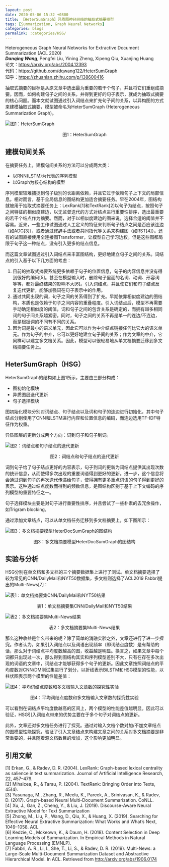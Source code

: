 ```yaml
---
layout: post
date: 2020-05-06 15:32 +0800
title: 【HeterSumGraph】异质图神经网络的抽取式摘要模型
tags: [Summarization, Graph Neural Networks]
categories: blogs
permalink: :categories/HSG/
---
```


Heterogeneous Graph Neural Networks for Extractive Document Summarization (ACL 2020)  
***Danqing Wang***, Pengfei Liu, Yining Zheng, Xipeng Qiu, Xuanjing Huang  
论文：https://arxiv.org/abs/2004.12393  
代码：https://github.com/dqwang122/HeterSumGraph  
知乎：https://zhuanlan.zhihu.com/p/138600416

抽取式摘要的目标是从原文章中选出最为重要的若干个句子，并且将它们重组成摘要。因而，如何构建句子之间的关系，并得到更好的句子表示，就成为抽取式摘要的核心问题。而本文就试图通过引入词结点来扩充句子间的关系，以异构图的方式来建模抽取式摘要，模型被命名为HeterSumGraph (Heterogeneous Summarization Graph)。


![图1：HeterSumGraph](https://pic4.zhimg.com/80/v2-4b0c8eb7033b2d7f7ffdb50cfa7d5c97_1440w.jpg)
<center>图1：HeterSumGraph</center>


## 建模句间关系
在摘要任务上，建模句间关系的方法可以分成两大类：

* 以RNN(LSTM)为代表的序列模型
* 以Graph为核心结构的模型

序列模型较难捕捉到句子级别的长距离依赖，并且它过于依赖句子上下文的局部信息。相对而言，基于全局信息的图结构更加适合摘要任务。早在2004年，图结构就被用于抽取式摘要任务上：LexRank[1]和TextRank[2]以句子为结点，按照句子之间特征的相似度建边，以无监督迭代的方式对结点进行重要性排序，选出最重要的若干个结点作为摘要。然而，对于以相似度建边的图来说，选择合适的阈值并不容易。近来，一些工作试图通过人工定义的特征来判断句子结点之间是否应该连边（如ADG[3]），或者通过修辞手法或者共同指代等关系来构建图（如RST[4]）。还有的试图直接使用全连接图Transformer，让模型自己学习边权。但是这些图都局限于句子这一种结点，没有引入更多的结点信息。

而这篇文章试图通过引入词结点来丰富图结构，更好地建立句子之间的关系。词结点的引入基于以下几方面的考虑：

1. 目前的抽取式摘要系统更多依赖于句子的位置信息，句子的内容信息并没有得到很好的编码[5]。甚至在模型输入时，删除句子里面的名词、动词、形容词等等，都对最终结果的影响不大[6]。引入词结点，并且使它们和句子结点反复迭代更新，能够加强词在句子表示中的作用。
2. 通过共同出现的词，句子之间的关系得到了扩充。早期依靠相似度建边的图结构，本质也是依赖于句子之间内容的重叠程度。引入词结点后，模型不再需要手动确定相似度的阈值，词和句子之间的包含关系是确定的，而拥有越多相同词的句子间关系越紧密。同时，句子之间的关系不再是单一的连边/不连边，而是根据词的不同有不同的关系。
3. 因为词是最小的语义单元，因此它可以作为中介结点链接任何比它大的语义单元。作为句子的中介，它可以更好地建立句子间的关系；作为文章的中介，它同样可以建立多文档关系。因此，模型可以很轻易地从单文档摘要迁移到多文档摘要任务上。


## HeterSumGraph（HSG）

HeterSumGraph的结构如上图1所示，主要由三部分构成：

* 图初始化模块
* 异质图层迭代更新
* 句子选择模块

图初始化模块分别对词结点、句子结点以及词和句子的连边进行初始化，其中句子结点分别使用了CNN和LSTM进行内容和位置信息的编码，而连边选用TF-IDF特征作为权重。

异质图层的更新分成两个方向：词到句子和句子到词。


![图2：词结点和句子结点的迭代更新](https://pic4.zhimg.com/80/v2-1557ddcb770fde2c1cfac4ee329b8fe3_1440w.jpg)
<center>图2：词结点和句子结点的迭代更新</center>


词到句子给了句子结点更好的内容表示，句子到词的更新为词结点提供其出现次数的统计信息，从而使得多次出现的重要词语得到更好的更新。进一步，这个信息将会通过词到句子的再次迭代传递给句子，使得拥有更多重点词语的句子得到更好的表示。这种通过结点度数而得到的频数信息，是图结构区别于基于上下文编码的序列模型的重要特征之一。

句子选择模块主要是对句子进行重要性排序，并且尝试了一些朴素的去冗余操作，如Trigram blocking。

通过添加文章结点，可以从单文档任务迁移到多文档摘要上，如下图所示：


![图3：多文档摘要模型HeterDocSumGraph的图结构](https://pic4.zhimg.com/80/v2-1dbd960795e269d12037d93529daa2b7_1440w.jpg)
<center>图3：多文档摘要模型HeterDocSumGraph的图结构</center>


## 实验与分析
HSG分别在单文档和多文档的三个摘要数据集上进行了测试。单文档摘要选择了较为常见的CNN/DailyMail和NYT50数据集，多文档则选择了ACL2019 Fabbri提出的Multi-News[7]：


![表1：单文档摘要集CNN/DailyMail和NYT50结果](https://pic4.zhimg.com/80/v2-676a93bd9d4df2366c210ca5f62d4dcf_1440w.jpg)
<center>表1：单文档摘要集CNN/DailyMail和NYT50结果</center>



![表2：多文档摘要集Multi-News结果](https://pic3.zhimg.com/80/v2-980a697ad6c0ff50eec144da4d21e76e_1440w.jpg)
<center>表2：多文档摘要集Multi-News结果</center>


那么这种收益是什么带来的呢？除了简单的消融实验之外，文章还进行了进一步探究。作者认为，如果引入词结点以及词语出现频率（即词结点度数）是有帮助的话，那么对于词结点平均度数越高的图，收益越是明显。换言之，如果文章中每个词都只出现过一次，那么得到图结构其实和序列模型差别不大，只有在存在多次出现的词语的文章中，词结点才能够获得多个句子的更新。因此文章按照词结点的平均度数对CNN/DM测试集进行了划分，以折线表示BiLSTM和HSG模型的性能，以柱状图表示两个模型的性能差值：


![图4：平均词结点度数和多文档输入文章数的探究性实验](https://pic1.zhimg.com/80/v2-91b12dd4450ccb8a3fd2b57d56045bec_1440w.jpg)
<center>图4：平均词结点度数和多文档输入文章数的探究性实验</center>


可以看到在词结点平均度数越高的区间上，两个模型的性能差值越明显。因此可以验证，HSG引入词结点带来的优势主要在于多个句子对词结点的更新。

此外，文章还对多文档任务进行了探究。通过对输入文档个数对加/不加文章结点的图模型性能探究，验证了引入文章结点来构建文章之间的关系对多文档摘要是非常重要的，并且随着源文档数目的增加，这个影响更加明显。


## 引用文献
[1] Erkan, G., & Radev, D. R. (2004). LexRank: Graph-based lexical centrality as salience in text summarization. Journal of Artificial Intelligence Research, 22, 457–479.  
[2] Mihalcea, R., & Tarau, P. (2004). TextRank: Bringing Order into Texts, 45(4).  
[3] Yasunaga, M., Zhang, R., Meelu, K., Pareek, A., Srinivasan, K., & Radev, D. (2017). Graph-based Neural Multi-Document Summarization. CoNLL.  
[4] Xu, J., Gan, Z., Cheng, Y., & Liu, J. (2019). Discourse-Aware Neural Extractive Model for Text Summarization  
[5] Zhong, M., Liu, P., Wang, D., Qiu, X., & Huang, X. (2019). Searching for Effective Neural Extractive Summarization: What Works and What’s Next, 1049–1058. ACL  
[6] Kedzie, C., Mckeown, K., & Daum, H. (2018). Content Selection in Deep Learning Models of Summarization. In Empirical Methods in Natural Language Processing (EMNLP).  
[7] Fabbri, A. R., Li, I., She, T., Li, S., & Radev, D. R. (2019). Multi-News: a Large-Scale Multi-Document Summarization Dataset and Abstractive Hierarchical Model. In ACL. Retrieved from http://arxiv.org/abs/1906.0174
